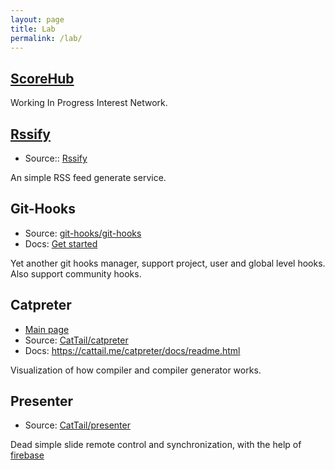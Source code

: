 ```yaml
---
layout: page
title: Lab
permalink: /lab/
---
```


## [ScoreHub](https://scorehub.now.sh/)

Working In Progress Interest Network.

## [Rssify](https://rssify.now.sh)

* Source:: [Rssify](https://github.com/CatTail/rssify)

An simple RSS feed generate service.

## Git-Hooks

* Source: [git-hooks/git-hooks](https://github.com/git-hooks/git-hooks)
* Docs: [Get started](https://github.com/git-hooks/git-hooks/wiki/Get-Started)

Yet another git hooks manager, support project, user and global level hooks. Also support community hooks.

## Catpreter

* [Main page](http://cattail.github.io/catpreter)
* Source: [CatTail/catpreter](https://github.com/cattail/catpreter)
* Docs: https://cattail.me/catpreter/docs/readme.html

Visualization of how compiler and compiler generator works.

## Presenter

* Source: [CatTail/presenter](https://github.com/CatTail/presenter)

Dead simple slide remote control and synchronization, with the help of [firebase](https://www.firebase.com/)
